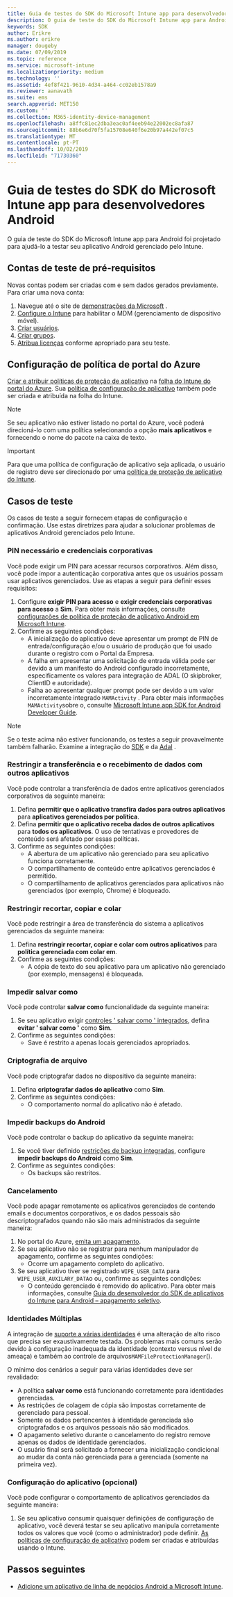 ```yaml
---
title: Guia de testes do SDK do Microsoft Intune app para desenvolvedores do Android
description: O guia de teste do SDK do Microsoft Intune app para Android ajuda você a testar seu aplicativo Android gerenciado pelo Intune.
keywords: SDK
author: Erikre
ms.author: erikre
manager: dougeby
ms.date: 07/09/2019
ms.topic: reference
ms.service: microsoft-intune
ms.localizationpriority: medium
ms.technology: ''
ms.assetid: 4ef8f421-9610-4d34-a464-cc02eb1578a9
ms.reviewer: aanavath
ms.suite: ems
search.appverid: MET150
ms.custom: ''
ms.collection: M365-identity-device-management
ms.openlocfilehash: a8ffc81ec2dba3eac0af4eeb94e22002ec8afa87
ms.sourcegitcommit: 88b6e6d70f5fa15708e640f6e20b97a442ef07c5
ms.translationtype: MT
ms.contentlocale: pt-PT
ms.lasthandoff: 10/02/2019
ms.locfileid: "71730360"
---
```

# <a name="microsoft-intune-app-sdk-for-android-developers-testing-guide"></a>Guia de testes do SDK do Microsoft Intune app para desenvolvedores Android

O guia de teste do SDK do Microsoft Intune app para Android foi projetado para ajudá-lo a testar seu aplicativo Android gerenciado pelo Intune.  

## <a name="prerequisite-test-accounts"></a>Contas de teste de pré-requisitos
Novas contas podem ser criadas com e sem dados gerados previamente. Para criar uma nova conta:
1. Navegue até o site de [demonstrações da Microsoft](https://demos.microsoft.com/environments/create/tenant) . 
2. [Configure o Intune](../fundamentals/setup-steps.md) para habilitar o MDM (gerenciamento de dispositivo móvel).
3. [Criar usuários](../fundamentals/users-add.md).
4. [Criar grupos](../fundamentals/groups-add.md).
5. [Atribua licenças](../fundamentals/licenses-assign.md) conforme apropriado para seu teste.


## <a name="azure-portal-policy-configuration"></a>Configuração de política de portal do Azure
[Criar e atribuir políticas de proteção de aplicativo](../apps/app-protection-policies.md) na [folha do Intune do portal do Azure](https://portal.azure.com/?feature.customportal=false#blade/Microsoft_Intune_Apps/MainMenu/14/selectedMenuItem/Overview). Sua [política de configuração de aplicativo](../apps/app-configuration-policies-overview.md) também pode ser criada e atribuída na folha do Intune.

> [!NOTE]
> Se seu aplicativo não estiver listado no portal do Azure, você poderá direcioná-lo com uma política selecionando a opção **mais aplicativos** e fornecendo o nome do pacote na caixa de texto.

> [!IMPORTANT]
> Para que uma política de configuração de aplicativo seja aplicada, o usuário de registro deve ser direcionado por uma [política de proteção de aplicativo do Intune](../apps/app-protection-policy.md).

## <a name="test-cases"></a>Casos de teste

Os casos de teste a seguir fornecem etapas de configuração e confirmação. Use estas diretrizes para ajudar a solucionar problemas de aplicativos Android gerenciados pelo Intune.

### <a name="required-pin-and-corporate-credentials"></a>PIN necessário e credenciais corporativas

Você pode exigir um PIN para acessar recursos corporativos. Além disso, você pode impor a autenticação corporativa antes que os usuários possam usar aplicativos gerenciados. Use as etapas a seguir para definir esses requisitos:

1. Configure **exigir PIN para acesso** e **exigir credenciais corporativas para acesso** a **Sim**. Para obter mais informações, consulte [configurações de política de proteção de aplicativo Android em Microsoft Intune](../apps/app-protection-policy-settings-android.md#access-requirements).
2. Confirme as seguintes condições:
    - A inicialização do aplicativo deve apresentar um prompt de PIN de entrada/configuração e/ou o usuário de produção que foi usado durante o registro com o Portal da Empresa.
    - A falha em apresentar uma solicitação de entrada válida pode ser devido a um manifesto do Android configurado incorretamente, especificamente os valores para integração de ADAL (O skipbroker, ClientID e autoridade).
    - Falha ao apresentar qualquer prompt pode ser devido a um valor incorretamente integrado `MAMActivity` . Para obter mais informações `MAMActivity`sobre o, consulte [Microsoft Intune app SDK for Android Developer Guide](app-sdk-android.md).

> [!NOTE] 
> Se o teste acima não estiver funcionando, os testes a seguir provavelmente também falharão. Examine a integração do [SDK](app-sdk-android.md##sdk-integration) e da [Adal](app-sdk-android.md#configure-azure-active-directory-authentication-library-adal) .

### <a name="restrict-transferring-and-receiving-data-with-other-apps"></a>Restringir a transferência e o recebimento de dados com outros aplicativos
Você pode controlar a transferência de dados entre aplicativos gerenciados corporativos da seguinte maneira:

1. Defina **permitir que o aplicativo transfira dados para outros aplicativos** para **aplicativos gerenciados por política**.
2. Defina **permitir que o aplicativo receba dados de outros aplicativos** para **todos os aplicativos**. O uso de tentativas e provedores de conteúdo será afetado por essas políticas.
3. Confirme as seguintes condições:
    - A abertura de um aplicativo não gerenciado para seu aplicativo funciona corretamente.
    - O compartilhamento de conteúdo entre aplicativos gerenciados é permitido.
    - O compartilhamento de aplicativos gerenciados para aplicativos não gerenciados (por exemplo, Chrome) é bloqueado.

### <a name="restrict-cut-copy-and-paste"></a>Restringir recortar, copiar e colar
Você pode restringir a área de transferência do sistema a aplicativos gerenciados da seguinte maneira:

1. Defina **restringir recortar, copiar e colar com outros aplicativos** para **política gerenciada com colar em**.
2. Confirme as seguintes condições:
    - A cópia de texto do seu aplicativo para um aplicativo não gerenciado (por exemplo, mensagens) é bloqueada.

### <a name="prevent-save-as"></a>Impedir **salvar como**
Você pode controlar **salvar como** funcionalidade da seguinte maneira:

1. Se seu aplicativo exigir [controles ' salvar como ' integrados](app-sdk-android.md#example-determine-if-saving-to-device-or-cloud-storage-is-permitted), defina **evitar ' salvar como '** como **Sim**.
2. Confirme as seguintes condições:
    - Save é restrito a apenas locais gerenciados apropriados.

### <a name="file-encryption"></a>Criptografia de arquivo
Você pode criptografar dados no dispositivo da seguinte maneira:

1. Defina **criptografar dados do aplicativo** como **Sim**.
2. Confirme as seguintes condições:
    - O comportamento normal do aplicativo não é afetado.

### <a name="prevent-android-backups"></a>Impedir backups do Android
Você pode controlar o backup do aplicativo da seguinte maneira:

1. Se você tiver definido [restrições de backup integradas](app-sdk-android.md#protecting-backup-data), configure **impedir backups do Android** como **Sim**.
2. Confirme as seguintes condições:
    - Os backups são restritos.

### <a name="unenrollment"></a>Cancelamento
Você pode apagar remotamente os aplicativos gerenciados de contendo emails e documentos corporativos, e os dados pessoais são descriptografados quando não são mais administrados da seguinte maneira:

1. No portal do Azure, [emita um apagamento](../apps/apps-selective-wipe.md).
2. Se seu aplicativo não se registrar para nenhum manipulador de apagamento, confirme as seguintes condições:
    - Ocorre um apagamento completo do aplicativo.
3. Se seu aplicativo tiver se registrado `WIPE_USER_DATA` para `WIPE_USER_AUXILARY_DATA`o ou, confirme as seguintes condições:
    - O conteúdo gerenciado é removido do aplicativo. Para obter mais informações, consulte [Guia do desenvolvedor do SDK de aplicativos do Intune para Android – apagamento seletivo](app-sdk-android.md#selective-wipe).

### <a name="multi-identity"></a>Identidades Múltiplas
A integração de [suporte a várias identidades](app-sdk-android.md#multi-identity-optional) é uma alteração de alto risco que precisa ser exaustivamente testada. Os problemas mais comuns serão devido à configuração inadequada da identidade (contexto versus nível de ameaça) e também ao controle de arquivos`MAMFileProtectionManager`().

O mínimo dos cenários a seguir para várias identidades deve ser revalidado:

- A política **salvar como** está funcionando corretamente para identidades gerenciadas.
- As restrições de colagem de cópia são impostas corretamente de gerenciado para pessoal.
- Somente os dados pertencentes à identidade gerenciada são criptografados e os arquivos pessoais não são modificados.
- O apagamento seletivo durante o cancelamento do registro remove apenas os dados de identidade gerenciados.
- O usuário final será solicitado a fornecer uma inicialização condicional ao mudar da conta não gerenciada para a gerenciada (somente na primeira vez).

### <a name="app-configuration-optional"></a>Configuração do aplicativo (opcional)
Você pode configurar o comportamento de aplicativos gerenciados da seguinte maneira:

1. Se seu aplicativo consumir quaisquer definições de configuração de aplicativo, você deverá testar se seu aplicativo manipula corretamente todos os valores que você (como o administrador) pode definir. [As políticas de configuração de aplicativo](../apps/app-configuration-policies-overview.md) podem ser criadas e atribuídas usando o Intune.

## <a name="next-steps"></a>Passos seguintes

- [Adicione um aplicativo de linha de negócios Android a Microsoft Intune](../apps/lob-apps-android.md).
